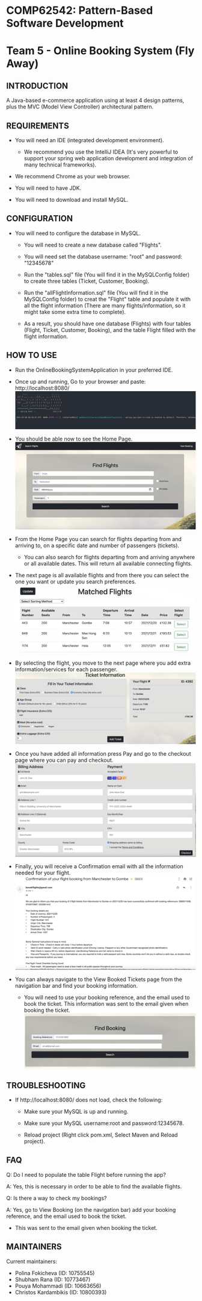 # COMP62542: Pattern-Based Software Development
# Team 5 - Online Booking System (Fly Away)

INTRODUCTION
------------

A Java-based e-commerce application using at least 4 design patterns, plus the MVC (Model View Controller) architectural pattern.


REQUIREMENTS
------------

* You will need an IDE (integrated development environment).

    - We recommend you use the IntelliJ IDEA (It's very powerful to support your spring web application development and integration of many technical frameworks).

* We recommend Chrome as your web browser.

* You will need to have JDK.

* You will need to download and install MySQL.

CONFIGURATION
-------------

* You will need to configure the database in MySQL.

    - You will need to create a new database called "Flights".

    - You will need set the database username: "root" and password: "12345678"

    - Run the "tables.sql" file (You will find it in the MySQLConfig folder) to create three tables (Ticket, Customer, Booking).
      
    - Run the "allFlightInformation.sql" file (You will find it in the MySQLConfig folder) to creat the "Flight" table and populate it with all the flight information (There are many flights/information, so it might take some extra time to complete).
        
    - As a result, you should have one database (Flights) with four tables (Flight, Ticket, Customer, Booking), and the table Flight filled with the flight information.


HOW TO USE
-------------

* Run the OnlineBookingSystemApplication in your preferred IDE.
* Once up and running, Go to your browser and paste: http://localhost:8080/
  ![App Running](./imagesForReadMe/appRunning.png)
  
* You should be able now to see the Home Page.
  ![Home Page](./imagesForReadMe/homePage.png)
  
* From the Home Page you can search for flights departing from and arriving to, on a specific date and number of passengers (tickets).
  * You can also search for flights departing from and arriving anywhere or all available dates. This will return all available connecting flights.
* The next page is all available flights and from there you can select the one you want or update you search preferences.
  ![Matched Flights](./imagesForReadMe/matchedFlights.png)
  
* By selecting the flight, you move to the next page where you add extra information/services for each passenger.
  ![Ticket Information](./imagesForReadMe/ticketInformation.png)
  
* Once you have added all information press Pay and go to the checkout page where you can pay and checkout.
  ![Checkout](./imagesForReadMe/checkout.png)
  
* Finally, you will receive a Confirmation email with all the information needed for your flight.
  ![Confirmation Email](./imagesForReadMe/confirmationEmail.png)
  
* You can always navigate to the View Booked Tickets page from the navigation bar and find your booking information.
  * You will need to use your booking reference, and the email used to book the ticket. This information was sent to the email given when booking the ticket.
  ![View Booked Tickets](./imagesForReadMe/viewBookedTickets.png)
    

TROUBLESHOOTING
---------------

* If http://localhost:8080/ does not load, check the following:

    - Make sure your MySQL is up and running.

    - Make sure your MySQL username:root and password:12345678.

    - Reload project (Right click pom.xml, Select Maven and Reload project). 

FAQ
---

Q: Do I need to populate the table Flight before running the app?

A: Yes, this is necessary in order to be able to find the available flights.

Q: Is there a way to check my bookings?

A: Yes, go to View Booking (on the navigation bar) add your booking reference, and the email used to book the ticket.
- This was sent to the email given when booking the ticket.


MAINTAINERS
-----------

Current maintainers:
* Polina Fokicheva (ID: 10755545)
* Shubham Rana (ID: 10773467)
* Pouya Mohammadi (ID: 10663656)
* Christos Kardambikis (ID: 10800393)